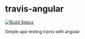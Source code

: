 # travis-angular

[![Build Status](https://travis-ci.org/matheushf/travis-angular.svg?branch=master)](https://travis-ci.org/matheushf/travis-angular)

Simple app testing travis with angular
